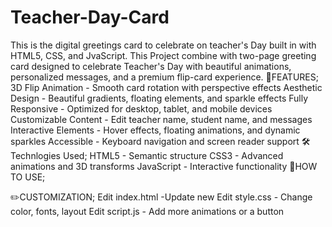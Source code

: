 # Teacher-Day-Card
This is the digital greetings card to celebrate on teacher's Day built in with HTML5, CSS, and JvaScript. This Project combine with two-page greeting card designed to celebrate Teacher's Day with beautiful animations, personalized messages, and a premium flip-card experience.
🎨FEATURES;
 3D Flip Animation - Smooth card rotation with perspective effects
 Aesthetic Design - Beautiful gradients, floating elements, and sparkle effects
 Fully Responsive - Optimized for desktop, tablet, and mobile devices
 Customizable Content - Edit teacher name, student name, and messages
 Interactive Elements - Hover effects, floating animations, and dynamic sparkles
 Accessible - Keyboard navigation and screen reader support
🛠️ Technlogies Used;
HTML5 - Semantic structure
CSS3 - Advanced animations and 3D transforms
JavaScript - Interactive functionality
🎪HOW TO USE;

✏️CUSTOMIZATION;
Edit index.html -Update new 
Edit style.css - Change color, fonts, layout
Edit script.js - Add more animations or a button
